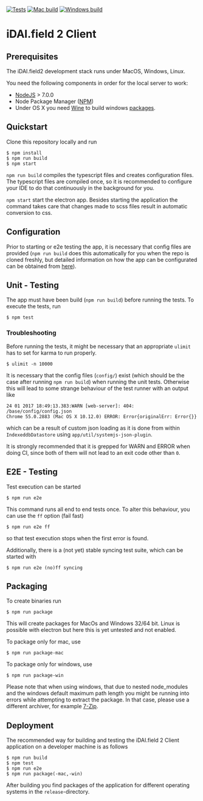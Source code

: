 [![Tests](https://img.shields.io/jenkins/s/http/bogusman03.dai-cloud.uni-koeln.de:8080/job/idai-field-client.svg?label=tests)]()
[![Mac build](https://img.shields.io/travis/dainst/idai-field-client/master.svg?label=mac%20build)](https://travis-ci.org/dainst/idai-field-client)
[![Windows build](https://img.shields.io/appveyor/ci/dainst/idai-field-client/master.svg?label=windows%20build)](https://ci.appveyor.com/project/dainst/idai-field-client)


# iDAI.field 2 Client
  
  
  
## Prerequisites

The iDAI.field2 development stack runs under MacOS, Windows, Linux. 

You need the following components in order for the local server to work:

* [NodeJS](https://nodejs.org/en/) > 7.0.0
* Node Package Manager ([NPM](https://www.npmjs.com/)) 
* Under OS X you need [Wine](http://www.davidbaumgold.com/tutorials/wine-mac/) to build windows [packages](https://github.com/dainst/idai-field-client/blob/master/README.md#packacking).

## Quickstart

Clone this repository locally and run

```
$ npm install
$ npm run build
$ npm start
```

`npm run build` compiles the typescript files and creates configuration files.
The typescript files are compiled once, so it is recommended to configure your IDE to 
do that continuously in the background for you.

`npm start` start the electron app. Besides starting the application the command takes 
care that changes made to scss files result in automatic conversion to css.

## Configuration

Prior to starting or e2e testing the app, it is necessary that config files are provided 
(`npm run build` does this automatically for you when the repo is cloned freshly, but detailed information on how the app can be configurated can be obtained from [here](config)).

## Unit - Testing

The app must have been build (`npm run build`) before running the tests.
To execute the tests, run 

```
$ npm test   
```

### Troubleshooting

Before running the tests, it might be necessary that an appropriate 
`ulimit` has to set for karma to run properly.

```
$ ulimit -n 10000
```

It is necessary that the config files (`config/`) exist (which should
be the case after running `npm run build`) when running the unit tests. 
Otherwise this will lead to some
strange behaviour of the test runner with an output like

```
24 01 2017 18:49:13.383:WARN [web-server]: 404: /base/config/config.json
Chrome 55.0.2883 (Mac OS X 10.12.0) ERROR: Error{originalErr: Error{}}
```

which can be a result of custom json loading as it is done from within `IndexeddbDatastore`
using `app/util/systemjs-json-plugin`.

It is strongly recommended that it is grepped for WARN and ERROR when doing CI,
since both of them will not lead to an exit code other than `0`.

## E2E - Testing

Test execution can be started

```
$ npm run e2e
```

This command runs all end to end tests once. To alter this behaviour, you can use the `ff` option (fail fast)

```
$ npm run e2e ff
```

so that test execution stops when the first error is found. 

Additionally, there is a (not yet) stable syncing test suite, which can be started with

```
$ npm run e2e (no)ff syncing
```

## Packaging

To create binaries run 

```
$ npm run package
```

This will create packages for MacOs and Windows 32/64 bit.
Linux is possible with electron but here this is yet untested and not enabled.

To package only for mac, use

```
$ npm run package-mac
```

To package only for windows, use

```
$ npm run package-win
```

Please note that when using windows, that due to nested node_modules and the 
windows default maximum path length you might be running into errors while attempting
to extract the package. In that case, please use a different archiver, for example [7-Zip](http://www.7-zip.org/download.html).

## Deployment

The recommended way for building and testing
the iDAI.field 2 Client application on a developer machine is as follows

```
$ npm run build
$ npm test
$ npm run e2e
$ npm run package(-mac,-win)
```

After building you find packages of the application for different operating systems
in the `release`-directory.
